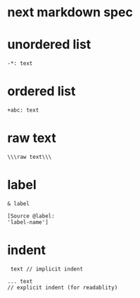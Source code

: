 next markdown spec
===

# unordered list
<code><pre>-*: text</pre></code>

# ordered list
<code><pre>+abc: text</pre></code>

# raw text
<code><pre>\\\\\\raw text\\\\\\</pre></code>

# label
<code><pre>& label</pre></code>
<code><pre>[Source @label: 'label-name']</pre></code>

# indent
<code><pre>    text // implicit indent</pre></code>
<code><pre>... text // explicit indent (for readablity)</pre></code>
